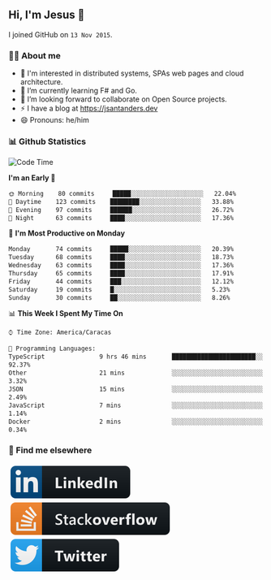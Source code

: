 ## Hi, I'm Jesus 👋

I joined GitHub on `13 Nov 2015`.

<!-- Talking about you -->

### 👨‍💻 About me

- 👦 I'm interested in distributed systems, SPAs web pages and cloud architecture.
- 🌱 I’m currently learning F# and Go.
- 👯 I’m looking forward to collaborate on Open Source projects.
- ⚡️ I have a blog at <https://jsantanders.dev>
- 😄 Pronouns: he/him

### 📊 Github Statistics

<!--START_SECTION:waka-->
![Code Time](http://img.shields.io/badge/Code%20Time-0%20secs-blue)

**I'm an Early 🐤** 

```text
🌞 Morning    80 commits     █████░░░░░░░░░░░░░░░░░░░░   22.04% 
🌆 Daytime    123 commits    ████████░░░░░░░░░░░░░░░░░   33.88% 
🌃 Evening    97 commits     ██████░░░░░░░░░░░░░░░░░░░   26.72% 
🌙 Night      63 commits     ████░░░░░░░░░░░░░░░░░░░░░   17.36%

```
📅 **I'm Most Productive on Monday** 

```text
Monday       74 commits     █████░░░░░░░░░░░░░░░░░░░░   20.39% 
Tuesday      68 commits     ████░░░░░░░░░░░░░░░░░░░░░   18.73% 
Wednesday    63 commits     ████░░░░░░░░░░░░░░░░░░░░░   17.36% 
Thursday     65 commits     ████░░░░░░░░░░░░░░░░░░░░░   17.91% 
Friday       44 commits     ███░░░░░░░░░░░░░░░░░░░░░░   12.12% 
Saturday     19 commits     █░░░░░░░░░░░░░░░░░░░░░░░░   5.23% 
Sunday       30 commits     ██░░░░░░░░░░░░░░░░░░░░░░░   8.26%

```


📊 **This Week I Spent My Time On** 

```text
⌚︎ Time Zone: America/Caracas

💬 Programming Languages: 
TypeScript               9 hrs 46 mins       ███████████████████████░░   92.37% 
Other                    21 mins             ░░░░░░░░░░░░░░░░░░░░░░░░░   3.32% 
JSON                     15 mins             ░░░░░░░░░░░░░░░░░░░░░░░░░   2.49% 
JavaScript               7 mins              ░░░░░░░░░░░░░░░░░░░░░░░░░   1.14% 
Docker                   2 mins              ░░░░░░░░░░░░░░░░░░░░░░░░░   0.34%

```


<!--END_SECTION:waka-->

### 📢 Find me elsewhere

<p>
  <a target="_blank" href="https://linkedin.com/in/jsantanders">
    <img src="https://github.com/jsantanders/jsantanders/blob/master/img/linkedin.svg" alt="LinkedIn" style="vertical-align:top; margin:4px">
  </a>
  
  <a target="_blank" href="https://stackoverflow.com/users/7318331/jesus-santander">
    <img src="https://github.com/jsantanders/jsantanders/blob/master/img/stackoverflow.svg" alt="StackOverflow" style="vertical-align:top; margin:4px">
  </a>
  
  <a target="_blank" href="http://twitter.com/jsantanders">
    <img src="https://github.com/jsantanders/jsantanders/blob/master/img/twitter.svg" alt="Twitter" style="vertical-align:top; margin:4px">
  </a>
</p>
